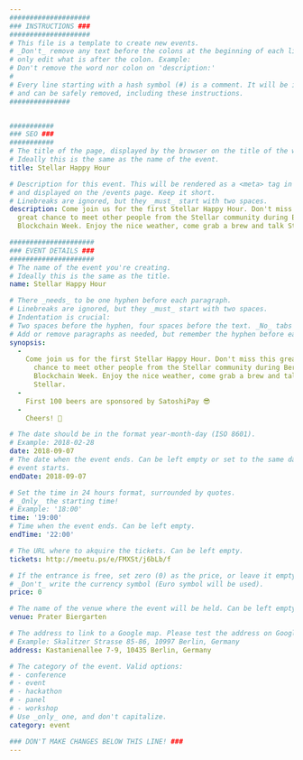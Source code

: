 ```yaml
---
####################
### INSTRUCTIONS ###
####################
# This file is a template to create new events.
# _Don't_ remove any text before the colons at the beginning of each line,
# only edit what is after the colon. Example:
# Don't remove the word nor colon on 'description:'
#
# Every line starting with a hash symbol (#) is a comment. It will be ignored
# and can be safely removed, including these instructions.
###############


###########
### SEO ###
###########
# The title of the page, displayed by the browser on the title of the window.
# Ideally this is the same as the name of the event.
title: Stellar Happy Hour

# Description for this event. This will be rendered as a <meta> tag in the HTML,
# and displayed on the /events page. Keep it short.
# Linebreaks are ignored, but they _must_ start with two spaces.
description: Come join us for the first Stellar Happy Hour. Don't miss this
  great chance to meet other people from the Stellar community during Berlin
  Blockchain Week. Enjoy the nice weather, come grab a brew and talk Stellar.

#####################
### EVENT DETAILS ###
#####################
# The name of the event you're creating.
# Ideally this is the same as the title.
name: Stellar Happy Hour

# There _needs_ to be one hyphen before each paragraph.
# Linebreaks are ignored, but they _must_ start with two spaces.
# Indentation is crucial:
# Two spaces before the hyphen, four spaces before the text. _No_ tabs allowed.
# Add or remove paragraphs as needed, but remember the hyphen before each entry.
synopsis:
  -
    Come join us for the first Stellar Happy Hour. Don't miss this great
      chance to meet other people from the Stellar community during Berlin
      Blockchain Week. Enjoy the nice weather, come grab a brew and talk
      Stellar.
  -
    First 100 beers are sponsored by SatoshiPay 😎
  -
    Cheers! 🍻

# The date should be in the format year-month-day (ISO 8601).
# Example: 2018-02-28
date: 2018-09-07
# The date when the event ends. Can be left empty or set to the same day the
# event starts.
endDate: 2018-09-07

# Set the time in 24 hours format, surrounded by quotes.
# _Only_ the starting time!
# Example: '18:00'
time: '19:00'
# Time when the event ends. Can be left empty.
endTime: '22:00'

# The URL where to akquire the tickets. Can be left empty.
tickets: http://meetu.ps/e/FMXSt/j6bLb/f

# If the entrance is free, set zero (0) as the price, or leave it empty.
# _Don't_ write the currency symbol (Euro symbol will be used).
price: 0

# The name of the venue where the event will be held. Can be left empty.
venue: Prater Biergarten

# The address to link to a Google map. Please test the address on Google Maps.
# Example: Skalitzer Strasse 85-86, 10997 Berlin, Germany
address: Kastanienallee 7-9, 10435 Berlin, Germany

# The category of the event. Valid options:
# - conference
# - event
# - hackathon
# - panel
# - workshop
# Use _only_ one, and don't capitalize.
category: event

### DON'T MAKE CHANGES BELOW THIS LINE! ###
---
```

<!-- ### DON'T MAKE CHANGES BELOW THIS LINE! ### -->

<Event-Content/>
